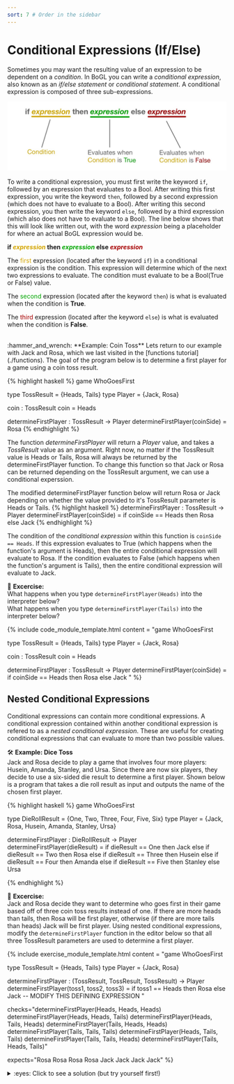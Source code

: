 ```yaml
---
sort: 7 # Order in the sidebar
---
```


# Conditional Expressions (If/Else)

Sometimes you may want the resulting value of an expression to be dependent on a *condition*.
In BoGL you can write a *conditional expression*, also known as an *if/else statement* or *conditional statement*.
A conditional expression is composed of three sub-expressions.

![conditional expression anatomy](../imgs/conditional_logic-conditional-expression-anatomy.jpg)

To write a conditional expression, you must first write the keyword `if`, followed by an expression that evaluates to a Bool.
After writing this first expression, you write the keyword `then`, followed by a second expression (which does not have to evaluate to a Bool).
After writing this second expression, you then write the keyword `else`, followed by a third expression (which also does not have to evaluate to a Bool). The line below shows that this will look like written out, with the word *expression* being a placeholder for where an actual BoGL expression would be.

**if *<span style="color:#D3A500">expression</span>* then *<span style="color:#00A600">expression</span>* else *<span style="color:#A60000">expression</span>***

The <span style="color:#D3A500">first</span> expression (located after the keyword `if`) in a conditional expression is the condition. This expression will determine which of the next two expressions to evaluate.
The condition must evaluate to be a Bool(True or False) value.

The <span style="color:#00A600">second</span> expression (located after the keyword `then`) is what is evaluated when the condition is **True**.

The <span style="color:#A60000">third</span> expression (located after the keyword `else`) is what is evaluated when the condition is **False**.


<br/>
:hammer_and_wrench: **Example: Coin Toss**  
Lets return to our example with Jack and Rosa, which we last visited in the [functions tutorial](./functions).  
The goal of the program below is to determine a first player for a game using a coin toss result.

{% highlight haskell %}
game WhoGoesFirst

type TossResult = {Heads, Tails}
type Player = {Jack, Rosa}

coin : TossResult
coin = Heads

determineFirstPlayer : TossResult -> Player
determineFirstPlayer(coinSide) = Rosa
{% endhighlight %}

The function *determineFirstPlayer* will return a *Player* value, and takes a *TossResult* value as an argument. Right now, no matter if the TossResult value is Heads or Tails, Rosa will always be returned by the determineFirstPlayer function. To change this function so that Jack or Rosa can be returned depending on the TossResult argument, we can use a conditional experssion.

The modified determineFirstPlayer function below will return Rosa or Jack depending on whether the value provided to it's TossResult parameter is Heads or Tails.
{% highlight haskell %}
determineFirstPlayer : TossResult -> Player
determineFirstPlayer(coinSide) = if coinSide == Heads then Rosa else Jack
{% endhighlight %}

The condition of the *conditional expression* within this function is `coinSide == Heads`. If this expression evaluates to True (which happens when the function's argument is Heads), then the entire conditional expression will evaluate to Rosa. If the condition evaluates to False (which happens when the function's argument is Tails), then the entire conditional expression will evaluate to Jack.

:dart: **Excercise:**  
What happens when you type `determineFirstPlayer(Heads)` into the interpreter below?  
What happens when you type `determineFirstPlayer(Tails)` into the interpreter below?

{% include code_module_template.html
content = "game WhoGoesFirst

type TossResult = {Heads, Tails}
type Player = {Jack, Rosa}

coin : TossResult
coin = Heads

determineFirstPlayer : TossResult -> Player
determineFirstPlayer(coinSide) = if coinSide == Heads then Rosa else Jack
"
%}

## Nested Conditional Expressions

Conditional expressions can contain more conditional expressions.
A conditional expression contained within another conditional expression is refered to as a *nested conditional expression*.
These are useful for creating conditional expressions that can evaluate to more than two possible values.

:hammer_and_wrench: **Example: Dice Toss**  
Jack and Rosa decide to play a game that involves four more players: Husein, Amanda, Stanley, and Ursa.
Since there are now six players, they decide to use a six-sided die result to determine a first player.
Shown below is a program that takes a die roll result as input and outputs the name of the chosen first player.

{% highlight haskell %}
game WhoGoesFirst

type DieRollResult = {One, Two, Three, Four, Five, Six}
type Player = {Jack, Rosa, Husein, Amanda, Stanley, Ursa}

determineFirstPlayer : DieRollResult -> Player
determineFirstPlayer(dieResult) = if dieResult == One then Jack
				  else if dieResult == Two then Rosa
				  else if dieResult == Three then Husein
				  else if dieResult == Four then Amanda
				  else if dieResult == Five then Stanley
				  else Ursa

{% endhighlight %}


:dart: **Excercise:**   
Jack and Rosa decide they want to determine who goes first in their game based off of three coin toss results instead of one.
If there are more heads than tails, then Rosa will be first player, otherwise (if there are more tails than heads) Jack will be first player.
Using nested conditional expressions, modify the `determineFirstPlayer` function in the editor below so that all three TossResult parameters are used to determine a first player.

{% include exercise_module_template.html
content = "game WhoGoesFirst

type TossResult = {Heads, Tails}
type Player = {Jack, Rosa}

determineFirstPlayer : (TossResult, TossResult, TossResult) -> Player
determineFirstPlayer(toss1, toss2, toss3) =
	if toss1 == Heads then Rosa else Jack -- MODIFY THIS DEFINING EXPRESSION
"

checks="determineFirstPlayer(Heads, Heads, Heads)
determineFirstPlayer(Heads, Heads, Tails)
determineFirstPlayer(Heads, Tails, Heads)
determineFirstPlayer(Tails, Heads, Heads)
determineFirstPlayer(Tails, Tails, Tails)
determineFirstPlayer(Heads, Tails, Tails)
determineFirstPlayer(Tails, Tails, Heads)
determineFirstPlayer(Tails, Heads, Tails)"

expects="Rosa
Rosa
Rosa
Rosa
Jack
Jack
Jack
Jack"
%}

<details><summary>:eyes: Click to see a solution (but try yourself first!)</summary>
<p>
{% highlight haskell %}
game WhoGoesFirst

type TossResult = {Heads, Tails}
type Player = {Jack, Rosa}

determineFirstPlayer : (TossResult, TossResult, TossResult) -> Player
determineFirstPlayer(toss1, toss2, toss3) =
    if toss1 == Heads then
        if toss2 == Heads then
            Rosa
        else
            if toss3 == Tails then
                Jack
            else
                Rosa
    else
        if toss2 == Tails then
            Jack
        else
            if toss3 == Heads then
                Rosa
            else
                Jack

{% endhighlight %}
</p>
</details>

<br/>
